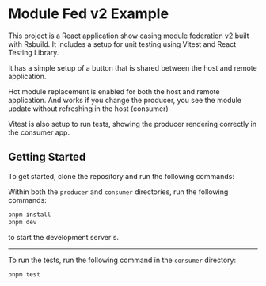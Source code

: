 # Module Fed v2 Example
This project is a React application show casing module federation v2 built with Rsbuild. It includes a setup for unit testing using Vitest and React Testing Library.

It has a simple setup of a button that is shared between the host and remote application.

Hot module replacement is enabled for both the host and remote application. And works if you change the producer, you see the module update without refreshing in the host (consumer)

Vitest is also setup to run tests, showing the producer rendering correctly in the consumer app.

## Getting Started
To get started, clone the repository and run the following commands:

Within both the `producer` and `consumer` directories, run the following commands:
```bash
pnpm install
pnpm dev
```
to start the development server's.

------------------------------------

To run the tests, run the following command in the `consumer` directory:
```bash
pnpm test
```